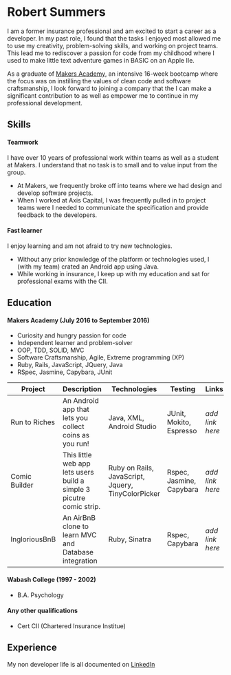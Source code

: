 # Robert Summers

I am a former insurance professional and am excited to start a career as a developer.  In my past role, I found that the tasks I enjoyed most allowed me to use my creativity, problem-solving skills, and working on project teams.  This lead me to rediscover a passion for code from my childhood where I used to make little text adventure games in BASIC on an Apple IIe.

As a graduate of [Makers Academy](http://www.makersacademy.com/), an intensive 16-week bootcamp where the focus was on instilling the values of clean code and software craftsmanship, I look forward to joining a company that the I can make a significant contribution to as well as empower me to continue in my professional development.  

## Skills

#### Teamwork

I have over 10 years of professional work within teams as well as a student at Makers.  I understand that no task is to small and to value input from the group.
  * At Makers, we frequently broke off into teams where we had design and develop software projects.
  * When I worked at Axis Capital, I was frequently pulled in to project teams were I needed to communicate the specification and provide feedback to the developers.

#### Fast learner
I enjoy learning and am not afraid to try new technologies.
* Without any prior knowledge of the platform or technologies used, I (with my team) crated an Android app using Java.
* While working in insurance, I keep up with my education and sat for professional exams with the CII.



## Education

#### Makers Academy (July 2016 to September 2016)

- Curiosity and hungry passion for code
- Independent learner and problem-solver
- OOP, TDD, SOLID, MVC
- Software Craftsmanship, Agile, Extreme programming (XP)
- Ruby, Rails, JavaScript, JQuery, Java
- RSpec, Jasmine, Capybara, JUnit

| Project | Description | Technologies | Testing |Links|
|---|---|---|---|---|
|Run to Riches|An Android app that lets you collect coins as you run!|Java, XML, Android Studio| JUnit, Mokito, Espresso| *add link here* |
|Comic Builder|This little web app lets users build a simple 3 picutre comic strip.| Ruby on Rails, JavaScript, Jquery, TinyColorPicker| Rspec, Jasmine, Capybara|*add link here* |
|IngloriousBnB| An AirBnB clone to learn MVC and Database integration|Ruby, Sinatra|Rspec, Capybara|*add link here* |

#### Wabash College (1997 - 2002)

- B.A. Psychology

#### Any other qualifications
- Cert CII (Chartered Insurance Institue)

## Experience

My non developer life is all documented on [LinkedIn](https://www.linkedin.com/in/robert-summers-5213578b)
